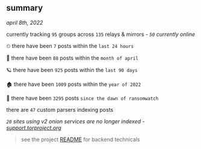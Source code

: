 
## summary
_april 8th, 2022_

currently tracking `95` groups across `135` relays & mirrors - _`50` currently online_

⏲ there have been `7` posts within the `last 24 hours`

🦈 there have been `88` posts within the `month of april`

🪐 there have been `925` posts within the `last 90 days`

🏚 there have been `1009` posts within the `year of 2022`

🦕 there have been `3295` posts `since the dawn of ransomwatch`

there are `47` custom parsers indexing posts

_`20` sites using v2 onion services are no longer indexed - [support.torproject.org](https://support.torproject.org/onionservices/v2-deprecation/)_

> see the project [README](https://github.com/thetanz/ransomwatch#ransomwatch--) for backend technicals
